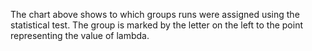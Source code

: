 The chart above shows to which groups runs were assigned using the statistical test. The group is marked by the letter on the left to the point representing the value of lambda.
